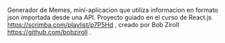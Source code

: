 Generador de Memes, mini-aplicacion que utiliza informacion en formato json importada desde una API.
Proyecto guiado en el curso de React.js https://scrimba.com/playlist/p7P5Hd ,
creado por Bob Ziroll https://github.com/bobziroll .
